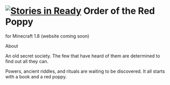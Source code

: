 [![Stories in Ready](https://badge.waffle.io/kalabron/redpoppy.png?label=ready&title=Ready)](https://waffle.io/kalabron/redpoppy)
Order of the Red Poppy
======================

for Minecraft 1.8 (website coming soon)

About

An old secret society. The few that have heard of them are determined to
find out all they can.

Powers, ancient riddles, and rituals are waiting to be discovered. It
all starts with a book and a red poppy.
